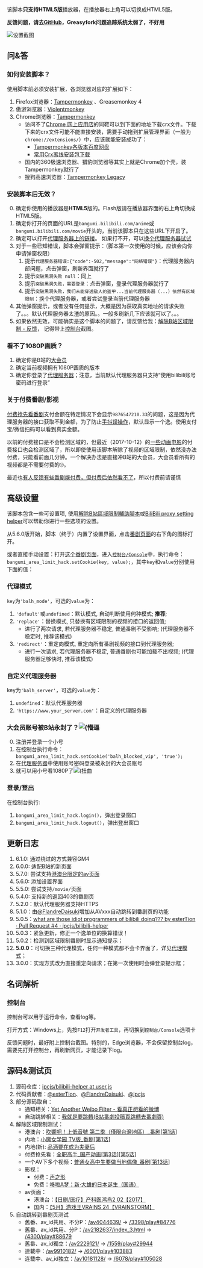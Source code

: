 该脚本**只支持HTML5版**播放器，在播放器右上角可以切换成HTML5版。

**反馈问题，请去[GitHub](https://github.com/ipcjs/bilibili-helper/issues)，Greasyfork问题追踪系统太弱了，不好用**

![设置截图](https://greasyfork.org/system/screenshots/screenshots/000/009/476/original/aaaaaaaaaaaaScreenClip.jpg)

## 问&答

### 如何安装脚本？

使用脚本前必须安装扩展，各浏览器对应的扩展如下：

1. Firefox浏览器：[Tampermonkey](https://addons.mozilla.org/en-US/firefox/addon/tampermonkey/) 、Greasemonkey 4
2. 傲游浏览器：[Violentmonkey](https://extension.maxthon.com/detail/index.php?view_id=1680)
3. Chrome浏览器：[Tampermonkey](https://chrome.google.com/webstore/detail/tampermonkey/dhdgffkkebhmkfjojejmpbldmpobfkfo)
    * 访问不了[Chrome 网上应用店](https://chrome.google.com/webstore/category/extensions)的同鞋可以到下面的地址下载crx文件。下载下来的crx文件可能不能直接安装，需要手动拖到扩展管理界面（一般为`chrome://extensions/`）中，应该就能安装成功了：
        * [Tampermonkey各版本百度网盘](https://pan.baidu.com/s/1nuCc4Al)
        * [常用Crx离线安装包下载](https://yurl.sinaapp.com/crx2.php)
    * 国内的360极速浏览器、猎豹浏览器等其实上就是Chrome加个壳，装Tampermonkey就行了
    * 搜狗高速浏览器：[Tampermonkey Legacy](https://ie.sogou.com/app/app_4326.html)

### 安装脚本后无效？

0. 确定你使用的播放器是**HTML5**版的。Flash版请在播放器界面的右上角切换成HTML5版。
1. 确定你打开的页面的URL是`bangumi.bilibili.com/anime`或`bangumi.bilibili.com/movie`开头的，当前该脚本只在这些URL下开启了。  
2. 确定可以打开[代理服务器上的链接](https://biliplus.ipcjs.win/api/bangumi?season=5551)。 如果打不开，可以[换个代理服务器试试](https://github.com/ipcjs/bilibili-helper/blob/user.js/bilibili_bangumi_area_limit_hack.md#高级设置)
3. 对于一些已知错误，脚本会弹窗提示：（脚本第一次使用的时候，应该会向你申请弹窗权限）
    1. 提示`代理服务器错误:{"code":-502,"message":"网络错误"}`：代理服务器内部问题，点击弹窗，刷新界面就行了
    1. 提示`突破黑洞失败 null`：同上
    1. 提示`突破黑洞失败，需要登录`：点击弹窗，登录代理服务器就行了
    1. 提示`突破黑洞失败，我们未能穿透敌人的盔甲...当前代理服务器（...）依然有区域限制`：换个代理服务器，或者尝试登录当前代理服务器
4. 其他弹窗提示，或者没有任何提示，大概是因为获取真实地址的请求失败了。。。默认代理服务器太渣的原因。。一般多刷新几下应该就可以了。。。  
5. 如果依然无效，可能确实是这个脚本的问题了，请反馈给我：[解除B站区域限制 - 反馈](https://github.com/ipcjs/bilibili-helper/issues)， 记得带上[控制台](https://github.com/ipcjs/bilibili-helper/blob/user.js/bilibili_bangumi_area_limit_hack.md#控制台)截图。

### 看不了1080P画质？

1. 确定你是B站的[大会员](https://big.bilibili.com/site/big.html)
2. 确定当前视频拥有1080P画质的版本
3. 确定你登录了[代理服务器](https://biliplus.ipcjs.win/login)；注意，当前默认代理服务器只支持“使用bilibili账号密码进行登录”

### 关于付费番剧/影视

[付费抢先看番剧](https://bangumi.bilibili.com/anime/6012/play#103819)支付金额在特定情况下会显示`9876547210.33`的问题，这是因为代理服务器的接口获取不到金额，为了防止[手抖误操作](https://bangumi.bilibili.com/anime/5852/play?aid=9815508#103960#reply238854223)，默认显示一个逸。使用支付宝/微信扫码可以看到真实金额。

以前的付费接口是不会检测区域的，但最近（2017-10-12）的[一些动画电影](https://bangumi.bilibili.com/movie/12116)的付费接口也会检测区域了，所以即使使用该脚本解除了视频的区域限制，依然没办法付费，只能看前面几分钟。一个解决办法是直接冲B站的大会员，大会员看所有的视频都是不需要付费的🙄。

最近也[有人反馈有些番剧能付费，但付费后依然看不了](https://greasyfork.org/zh-CN/forum/discussion/29953/x)，所以付费前请谨慎

## 高级设置

该脚本包含一些可设置项, 使用[解除B站區域限制輔助腳本](https://greasyfork.org/zh-TW/scripts/28907)或[BiliBili proxy setting helper](https://greasyfork.org/zh-TW/scripts/29378)可以帮助你进行一些选项的设置。

从5.6.0版开始，脚本（终于）内置了设置界面，点击[番剧页面](https://bangumi.bilibili.com/anime/5551)的右下角的图标打开。

或者直接手动设置：打开[这个番剧页面](https://bangumi.bilibili.com/anime/5551)，进入[`控制台/Console`](https://github.com/ipcjs/bilibili-helper/blob/user.js/bilibili_bangumi_area_limit_hack.md#控制台)中，执行命令：`bangumi_area_limit_hack.setCookie(key, value);`，其中`key`和`value`分别使用下面的值：

### 代理模式

`key`为`'balh_mode'`，可选的`value`为：

1. `'default'`或`undefined`：默认模式, 自动判断使用何种模式; **推荐**;
2. `'replace'`：替换模式, 只替换有区域限制的视频的接口的返回值; 
    - 进行了两次请求, 若代理服务器不稳定, 普通番剧不受影响; (代理服务器不稳定时, 推荐该模式)
3. `'redirect'`：重定向模式, 重定向所有番剧视频的接口到代理服务器; 
    - 进行一次请求, 若代理服务器不稳定, 普通番剧也可能加载不出视频; (代理服务器足够快时, 推荐该模式)

### 自定义代理服务器

key为`'balh_server'`，可选的`value`为：

1. `undefined`：默认代理服务器
2. `'https://www.your_server.com'`：自定义的代理服务器

### 大会员账号被B站永封了？<img src="https://bbs.saraba1st.com/2b/static/image/smiley/nq/010.gif" alt="(懵逼"/>

0. 注册并登录一个小号
1. 在控制台执行命令：`bangumi_area_limit_hack.setCookie('balh_blocked_vip', 'true');`
2. 在[代理服务器](https://biliplus.ipcjs.win/login)中使用账号密码登录被永封的大会员账号
3. 就可以用小号看1080P了<img src="https://bbs.saraba1st.com/2b/static/image/smiley/nq/001.gif" alt="(扭曲"/>

### 登录/登出

在控制台执行:

1. `bangumi_area_limit_hack.login()`，弹出登录窗口
2. `bangumi_area_limit_hack.logout()`，弹出登出窗口

## 更新日志

1. 6.1.0: 通过绕过的方式兼容GM4
1. 6.0.0: 适配B站的新页面
1. 5.7.0: 尝试支持[港澳台限定的av页面](http://search.bilibili.com/all?keyword=%E4%BB%85%E9%99%90%E5%8F%B0%E6%B9%BE%E5%9C%B0%E5%8C%BA)
1. 5.6.0: 添加设置界面
1. 5.5.0: 尝试支持`/movie/`页面
1. 5.4.0: 支持新的返回403的番剧页
1. 5.2.0：默认代理服务器支持HTTPS
1. 5.1.0：由[@FlandreDaisuki](https://github.com/FlandreDaisuki)增加从AVxxx自动跳转到番剧页的功能
1. 5.0.5：[what are those idiot programmers of bilibili doing??? by esterTion · Pull Request #4 · ipcjs/bilibili-helper](https://github.com/ipcjs/bilibili-helper/pull/4)
1. 5.0.3：紧急更新，修正一个逸单位的换算错误！
1. 5.0.2：检测到区域限制番剧时显示通知提示；
1. **5.0.0**：可切换三种代理模式，任何一种模式都不会卡界面了，详见[代理模式](https://github.com/ipcjs/bilibili-helper/blob/user.js/bilibili_bangumi_area_limit_hack.md#代理模式)；
2. 3.0.0：实现方式改为直接重定向请求；在第一次使用时会弹登录提示框；

## 名词解析

### 控制台

控制台可以用于运行命令，查看log等。

打开方式：Windows上，先按`F12`打开`开发者工具`，再切换到`控制台/Console`选项卡

反馈问题时，最好附上控制台截图。特别的，Edge浏览器，不会保留控制台log，需要先打开控制台，再刷新网页，才能记录下log。

## 源码&测试页

1. 源码仓库：[ipcjs/bilibili-helper at user.js](https://github.com/ipcjs/bilibili-helper/tree/user.js)
2. 代码贡献者：[@esterTion](https://github.com/esterTion)、[@FlandreDaisuki](https://github.com/FlandreDaisuki)、[@ipcjs](https://github.com/ipcjs)
3. 部分源码取自：
    - 通知相关：[Yet Another Weibo Filter - 看真正想看的微博](https://tiansh.github.io/yawf/zh-cn.html)
    - 自动跳转相关：[我就是要跳轉(B站番劇投稿頁跳轉去番劇頁)](https://greasyfork.org/zh-CN/scripts/29151)
4. 解除区域限制测试：
    - 港澳台：[吹響吧！上低音號 第二季（僅限台灣地區）_番剧](https://bangumi.bilibili.com/anime/5551)[[第1话](https://bangumi.bilibili.com/anime/5551/play#96703)]
    - 内地：[小魔女学园 TV版_番剧](https://bangumi.bilibili.com/anime/5788)[[第1话](https://bangumi.bilibili.com/anime/5788/play#101761)]
    - 内地(新): [品酒要在成为夫妻后](https://bangumi.bilibili.com/anime/6423)
    - 付费抢先看：[全职高手_国产动画](https://bangumi.bilibili.com/anime/5852)[[第3话](https://bangumi.bilibili.com/anime/5852/play#103960)][[第5话](https://bangumi.bilibili.com/anime/6012/play#103819)]
    - 一个AV下多个视频：[普通女高中生要做当地偶像_番剧](https://bangumi.bilibili.com/anime/4124)[[第13话](https://bangumi.bilibili.com/anime/4124/play#100947)]
    - 影视：
        - 付费：[声之形](https://bangumi.bilibili.com/movie/12116)
        - 免费：[哆啦A梦：新·大雄的日本诞生（国语）](https://bangumi.bilibili.com/movie/11871)
    - av页面：
        - 港澳台：[【日剧/医疗】产科医鸿鸟2 02【2017】](https://www.bilibili.com/video/av15659129/)
        - 国内：[【5月】游戏王VRAINS 24【VRAINSTORM】](https://www.bilibili.com/video/av15730139/)
5. 自动跳转到番剧页测试
    - 舊番、av_id共用、不分P：[/av4044639/](https://www.bilibili.com/video/av4044639/) → [/3398/play#84776](https://bangumi.bilibili.com/anime/3398/play#84776)
    - 舊番、av_id共用、分P：[/av2182637/index_3.html](https://www.bilibili.com/video/av2182637/index_3.html) → [/4300/play#88679](https://bangumi.bilibili.com/anime/4300/play#88679)
    - 舊番、av_id獨立：[/av2229121/](https://www.bilibili.com/video/av2229121/) → [/1559/play#29944](https://bangumi.bilibili.com/anime/1559/play#29944)
    - 連載中：[/av9910182/](https://www.bilibili.com/video/av9910182/) → [/6001/play#103883](https://bangumi.bilibili.com/anime/6001/play#103883)
    - 连载中、av_id独立：[/av10181128/](https://www.bilibili.com/video/av10181128/) → [/6078/play#105028](https://bangumi.bilibili.com/anime/6078/play#105028)
